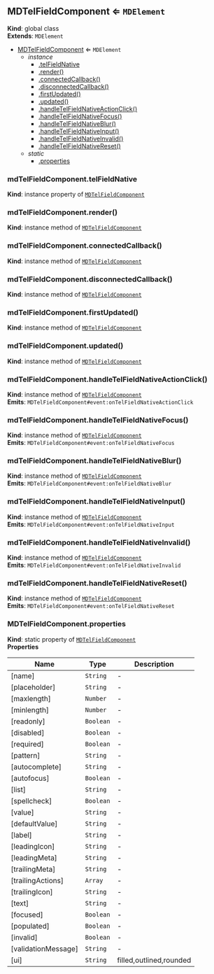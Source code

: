 <a name="MDTelFieldComponent"></a>

## MDTelFieldComponent ⇐ <code>MDElement</code>

**Kind**: global class  
**Extends**: <code>MDElement</code>

-   [MDTelFieldComponent](#MDTelFieldComponent) ⇐ <code>MDElement</code>
    -   _instance_
        -   [.telFieldNative](#MDTelFieldComponent+telFieldNative)
        -   [.render()](#MDTelFieldComponent+render)
        -   [.connectedCallback()](#MDTelFieldComponent+connectedCallback)
        -   [.disconnectedCallback()](#MDTelFieldComponent+disconnectedCallback)
        -   [.firstUpdated()](#MDTelFieldComponent+firstUpdated)
        -   [.updated()](#MDTelFieldComponent+updated)
        -   [.handleTelFieldNativeActionClick()](#MDTelFieldComponent+handleTelFieldNativeActionClick)
        -   [.handleTelFieldNativeFocus()](#MDTelFieldComponent+handleTelFieldNativeFocus)
        -   [.handleTelFieldNativeBlur()](#MDTelFieldComponent+handleTelFieldNativeBlur)
        -   [.handleTelFieldNativeInput()](#MDTelFieldComponent+handleTelFieldNativeInput)
        -   [.handleTelFieldNativeInvalid()](#MDTelFieldComponent+handleTelFieldNativeInvalid)
        -   [.handleTelFieldNativeReset()](#MDTelFieldComponent+handleTelFieldNativeReset)
    -   _static_
        -   [.properties](#MDTelFieldComponent.properties)

<a name="MDTelFieldComponent+telFieldNative"></a>

### mdTelFieldComponent.telFieldNative

**Kind**: instance property of [<code>MDTelFieldComponent</code>](#MDTelFieldComponent)  
<a name="MDTelFieldComponent+render"></a>

### mdTelFieldComponent.render()

**Kind**: instance method of [<code>MDTelFieldComponent</code>](#MDTelFieldComponent)  
<a name="MDTelFieldComponent+connectedCallback"></a>

### mdTelFieldComponent.connectedCallback()

**Kind**: instance method of [<code>MDTelFieldComponent</code>](#MDTelFieldComponent)  
<a name="MDTelFieldComponent+disconnectedCallback"></a>

### mdTelFieldComponent.disconnectedCallback()

**Kind**: instance method of [<code>MDTelFieldComponent</code>](#MDTelFieldComponent)  
<a name="MDTelFieldComponent+firstUpdated"></a>

### mdTelFieldComponent.firstUpdated()

**Kind**: instance method of [<code>MDTelFieldComponent</code>](#MDTelFieldComponent)  
<a name="MDTelFieldComponent+updated"></a>

### mdTelFieldComponent.updated()

**Kind**: instance method of [<code>MDTelFieldComponent</code>](#MDTelFieldComponent)  
<a name="MDTelFieldComponent+handleTelFieldNativeActionClick"></a>

### mdTelFieldComponent.handleTelFieldNativeActionClick()

**Kind**: instance method of [<code>MDTelFieldComponent</code>](#MDTelFieldComponent)  
**Emits**: <code>MDTelFieldComponent#event:onTelFieldNativeActionClick</code>  
<a name="MDTelFieldComponent+handleTelFieldNativeFocus"></a>

### mdTelFieldComponent.handleTelFieldNativeFocus()

**Kind**: instance method of [<code>MDTelFieldComponent</code>](#MDTelFieldComponent)  
**Emits**: <code>MDTelFieldComponent#event:onTelFieldNativeFocus</code>  
<a name="MDTelFieldComponent+handleTelFieldNativeBlur"></a>

### mdTelFieldComponent.handleTelFieldNativeBlur()

**Kind**: instance method of [<code>MDTelFieldComponent</code>](#MDTelFieldComponent)  
**Emits**: <code>MDTelFieldComponent#event:onTelFieldNativeBlur</code>  
<a name="MDTelFieldComponent+handleTelFieldNativeInput"></a>

### mdTelFieldComponent.handleTelFieldNativeInput()

**Kind**: instance method of [<code>MDTelFieldComponent</code>](#MDTelFieldComponent)  
**Emits**: <code>MDTelFieldComponent#event:onTelFieldNativeInput</code>  
<a name="MDTelFieldComponent+handleTelFieldNativeInvalid"></a>

### mdTelFieldComponent.handleTelFieldNativeInvalid()

**Kind**: instance method of [<code>MDTelFieldComponent</code>](#MDTelFieldComponent)  
**Emits**: <code>MDTelFieldComponent#event:onTelFieldNativeInvalid</code>  
<a name="MDTelFieldComponent+handleTelFieldNativeReset"></a>

### mdTelFieldComponent.handleTelFieldNativeReset()

**Kind**: instance method of [<code>MDTelFieldComponent</code>](#MDTelFieldComponent)  
**Emits**: <code>MDTelFieldComponent#event:onTelFieldNativeReset</code>  
<a name="MDTelFieldComponent.properties"></a>

### MDTelFieldComponent.properties

**Kind**: static property of [<code>MDTelFieldComponent</code>](#MDTelFieldComponent)  
**Properties**

| Name                | Type                 | Description             |
| ------------------- | -------------------- | ----------------------- |
| [name]              | <code>String</code>  | -                       |
| [placeholder]       | <code>String</code>  | -                       |
| [maxlength]         | <code>Number</code>  | -                       |
| [minlength]         | <code>Number</code>  | -                       |
| [readonly]          | <code>Boolean</code> | -                       |
| [disabled]          | <code>Boolean</code> | -                       |
| [required]          | <code>Boolean</code> | -                       |
| [pattern]           | <code>String</code>  | -                       |
| [autocomplete]      | <code>String</code>  | -                       |
| [autofocus]         | <code>Boolean</code> | -                       |
| [list]              | <code>String</code>  | -                       |
| [spellcheck]        | <code>Boolean</code> | -                       |
| [value]             | <code>String</code>  | -                       |
| [defaultValue]      | <code>String</code>  | -                       |
| [label]             | <code>String</code>  | -                       |
| [leadingIcon]       | <code>String</code>  | -                       |
| [leadingMeta]       | <code>String</code>  | -                       |
| [trailingMeta]      | <code>String</code>  | -                       |
| [trailingActions]   | <code>Array</code>   | -                       |
| [trailingIcon]      | <code>String</code>  | -                       |
| [text]              | <code>String</code>  | -                       |
| [focused]           | <code>Boolean</code> | -                       |
| [populated]         | <code>Boolean</code> | -                       |
| [invalid]           | <code>Boolean</code> | -                       |
| [validationMessage] | <code>String</code>  | -                       |
| [ui]                | <code>String</code>  | filled,outlined,rounded |
